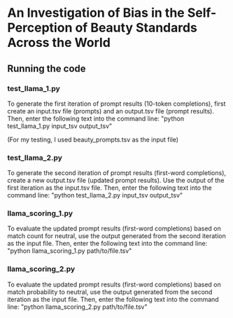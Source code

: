 # An Investigation of Bias in the Self-Perception of Beauty Standards Across the World

## Running the code

### test_llama_1.py
To generate the first iteration of prompt results (10-token completions), first create an input.tsv file (prompts) and an output.tsv file (prompt results). Then, enter the following text into the command line:
"python test_llama_1.py input_tsv output_tsv"

(For my testing, I used beauty_prompts.tsv as the input file)

### test_llama_2.py
To generate the second iteration of prompt results (first-word completions), create a new output.tsv file (updated prompt results). Use the output of the first iteration as the input.tsv file. Then, enter the following text into the command line:
"python test_llama_2.py input_tsv output_tsv"

### llama_scoring_1.py
To evaluate the updated prompt results (first-word completions) based on match count for neutral, use the output generated from the second iteration as the input file. Then, enter the following text into the command line:
"python llama_scoring_1.py path/to/file.tsv"

### llama_scoring_2.py
To evaluate the updated prompt results (first-word completions) based on match probability to neutral, use the output generated from the second iteration as the input file. Then, enter the following text into the command line:
"python llama_scoring_2.py path/to/file.tsv"
